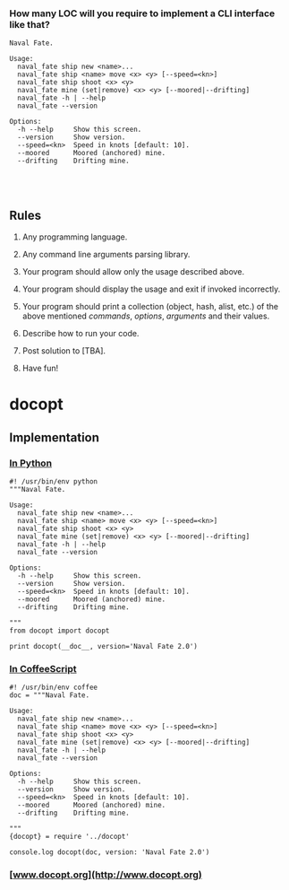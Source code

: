 
### How many LOC will you require to implement a CLI interface like that?

    Naval Fate.

    Usage:
      naval_fate ship new <name>...
      naval_fate ship <name> move <x> <y> [--speed=<kn>]
      naval_fate ship shoot <x> <y>
      naval_fate mine (set|remove) <x> <y> [--moored|--drifting]
      naval_fate -h | --help
      naval_fate --version

    Options:
      -h --help     Show this screen.
      --version     Show version.
      --speed=<kn>  Speed in knots [default: 10].
      --moored      Moored (anchored) mine.
      --drifting    Drifting mine.

<br><br>
## Rules

1. Any programming language.

2. Any command line arguments parsing library.

3. Your program should allow only the usage described above.

4. Your program should display the usage and exit if invoked incorrectly.

5. Your program should print a collection (object, hash, alist, etc.) of
   the above mentioned *commands*, *options*, *arguments* and their values.

3. Describe how to run your code.

3. Post solution to [TBA].

4. Have fun!


# docopt
## Implementation
### [In Python](http://github.com/docopt/docopt)

    #! /usr/bin/env python
    """Naval Fate.

    Usage:
      naval_fate ship new <name>...
      naval_fate ship <name> move <x> <y> [--speed=<kn>]
      naval_fate ship shoot <x> <y>
      naval_fate mine (set|remove) <x> <y> [--moored|--drifting]
      naval_fate -h | --help
      naval_fate --version

    Options:
      -h --help     Show this screen.
      --version     Show version.
      --speed=<kn>  Speed in knots [default: 10].
      --moored      Moored (anchored) mine.
      --drifting    Drifting mine.

    """
    from docopt import docopt

    print docopt(__doc__, version='Naval Fate 2.0')

### [In CoffeeScript](http://github.com/docopt/docopt.coffee)

    #! /usr/bin/env coffee
    doc = """Naval Fate.

    Usage:
      naval_fate ship new <name>...
      naval_fate ship <name> move <x> <y> [--speed=<kn>]
      naval_fate ship shoot <x> <y>
      naval_fate mine (set|remove) <x> <y> [--moored|--drifting]
      naval_fate -h | --help
      naval_fate --version

    Options:
      -h --help     Show this screen.
      --version     Show version.
      --speed=<kn>  Speed in knots [default: 10].
      --moored      Moored (anchored) mine.
      --drifting    Drifting mine.

    """
    {docopt} = require '../docopt'

    console.log docopt(doc, version: 'Naval Fate 2.0')


### [www.docopt.org](http://www.docopt.org)
<br>
